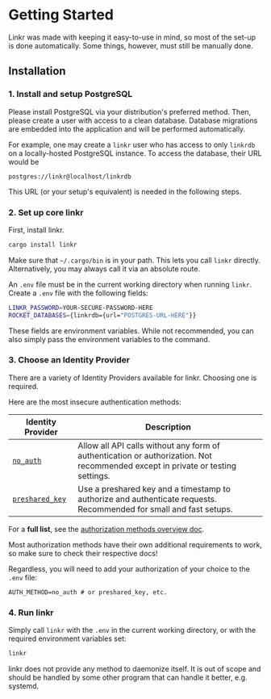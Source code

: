 # Getting Started

Linkr was made with keeping it easy-to-use in mind, so most of the set-up is
done automatically. Some things, however, must still be manually done.

## Installation

### 1. Install and setup PostgreSQL

Please install PostgreSQL via your distribution's preferred method.
Then, please create a user with access to a clean database. Database migrations
are embedded into the application and will be performed automatically.

For example, one may create a `linkr` user who has access to only `linkrdb` on a
locally-hosted PostgreSQL instance. To access the database, their URL would be
```
postgres://linkr@localhost/linkrdb
```
This URL (or your setup's equivalent) is needed in the following steps.

### 2. Set up core linkr 

First, install linkr.
```bash
cargo install linkr
```

Make sure that `~/.cargo/bin` is in your path. This lets you call `linkr`
directly. Alternatively, you may always call it via an absolute route. 

An `.env` file must be in the current working directory when running `linkr`.
Create a `.env` file with the following fields:
```bash
LINKR_PASSWORD=YOUR-SECURE-PASSWORD-HERE
ROCKET_DATABASES={linkrdb={url="POSTGRES-URL-HERE"}}
```

These fields are environment variables. While not recommended, you can also simply
pass the environment variables to the command.

### 3. Choose an Identity Provider

There are a variety of Identity Providers available for linkr. Choosing one is
required.

Here are the most insecure authentication methods:

| Identity Provider | Description
| ----------------- | --- 
| [`no_auth`](auth/no-auth.md) | Allow all API calls without any form of authentication or authorization. Not recommended except in private or testing settings.
| [`preshared_key`](auth/preshared_key.md) | Use a preshared key and a timestamp to authorize and authenticate requests. Recommended for small and fast setups.

For a **full list**, see the [authorization methods overview doc](auth/overview.md).

Most authorization methods have their own additional requirements to work, so
make sure to check their respective docs!

Regardless, you will need to add your authorization of your choice to the `.env`
file:
```
AUTH_METHOD=no_auth # or preshared_key, etc.
```

### 4. Run linkr

Simply call `linkr` with the `.env` in the current working directory, or with
the required environment variables set:
```bash
linkr
```

linkr does not provide any method to daemonize itself. It is out of scope and
should be handled by some other program that can handle it better, e.g. systemd.
